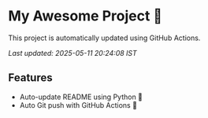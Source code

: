 # My Awesome Project 🚀

This project is automatically updated using GitHub Actions.

_Last updated: 2025-05-11 20:24:08 IST_

## Features
- Auto-update README using Python 🐍
- Auto Git push with GitHub Actions 🤖
